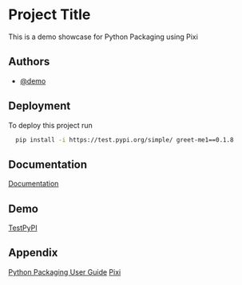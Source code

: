 # Project Title

This is a demo showcase for Python Packaging using Pixi


## Authors

- [@demo](https://www.github.com/demoxx)


## Deployment

To deploy this project run

```bash
  pip install -i https://test.pypi.org/simple/ greet-me1==0.1.8
```

## Documentation

[Documentation](https://priya-gittest.github.io/Python-Packaging-with-Pixi/index.html)


## Demo

[TestPyPI](https://test.pypi.org/project/greet-me1/0.1.7/)


## Appendix

[Python Packaging User Guide](https://packaging.python.org/en/latest/)
[Pixi](https://prefix.dev/)


